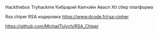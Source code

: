 Hackthebox
Tryhackme
Кибрарий
Килчэйн 
Авасп
Xti сбер платформа


Rsa chiper
RSA кодировка  https://www.dcode.fr/rsa-cipher

https://github.com/MichailTulych/RSA_Chiper